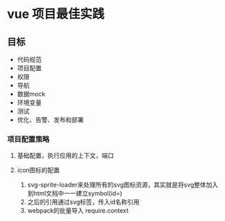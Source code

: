 # vue 项目最佳实践


## 目标
* 代码规范
* 项目配置
* 权限
* 导航
* 数据mock
* 环境变量
* 测试
* 优化、告警、发布和部署




### 项目配置策略

1. 基础配置，执行应用的上下文，端口



2. icon图标的配置
    1. svg-sprite-loader来处理所有的svg图标资源，其实就是将svg整体加入到html文档中一一建立symbol(id=)
    2. 之后的引用通过svg标签，传入id名称引用
    3. webpack的批量导入 require.context




